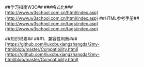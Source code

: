 ##学习指南W3C##
###格式化###
[http://www.w3school.com.cn/html/index.asp](http://www.w3school.com.cn/html/index.asp)
##HTML参考手册##
[http://www.w3school.com.cn/tags/index.asp](http://www.w3school.com.cn/tags/index.asp)

##知识积累##
###1、兼容性判断###
[https://github.com/liuxcbuxiangzhangda/2my-html/blob/master/Compatibility.html](https://github.com/liuxcbuxiangzhangda/2my-html/blob/master/Compatibility.html)
